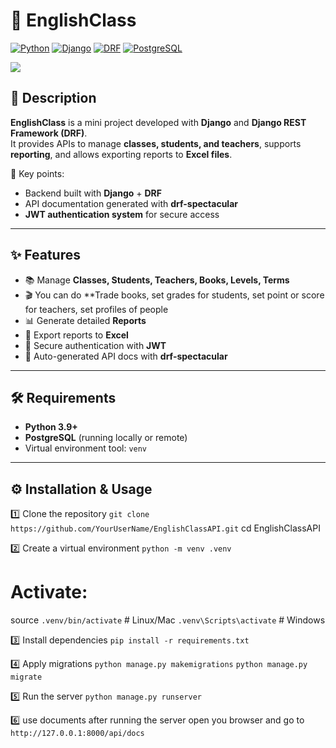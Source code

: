 # 📘 EnglishClass

[![Python](https://img.shields.io/badge/Python-3.9+-blue?logo=python)](https://www.python.org/) 
[![Django](https://img.shields.io/badge/Django-4.x-darkgreen?logo=django&logoColor=white)](https://www.djangoproject.com/) 
[![DRF](https://img.shields.io/badge/DRF-API-red?logo=django&logoColor=white)](https://www.django-rest-framework.org/) 
[![PostgreSQL](https://img.shields.io/badge/PostgreSQL-DB-blue?logo=postgresql)](https://www.postgresql.org/)  

<p>
  <img src="https://skillicons.dev/icons?i=python,django,git,github,windows,vscode,postman,postgres">
</p>

## 📖 Description
**EnglishClass** is a mini project developed with **Django** and **Django REST Framework (DRF)**.  
It provides APIs to manage **classes, students, and teachers**, supports **reporting**, and allows exporting reports to **Excel files**.  

🔑 Key points:
- Backend built with **Django** + **DRF**  
- API documentation generated with **drf-spectacular**  
- **JWT authentication system** for secure access  

---

## ✨ Features
- 📚 Manage **Classes, Students, Teachers, Books, Levels, Terms**
- 🎬 You can do **Trade books, set grades for students, set point or score for teachers, set profiles of people
- 📊 Generate detailed **Reports**  
- 📑 Export reports to **Excel**  
- 🔐 Secure authentication with **JWT**  
- 📖 Auto-generated API docs with **drf-spectacular**  

---

## 🛠️ Requirements
- **Python 3.9+**  
- **PostgreSQL** (running locally or remote)  
- Virtual environment tool: `venv`

---

## ⚙️ Installation & Usage

1️⃣ Clone the repository
```git clone https://github.com/YourUserName/EnglishClassAPI.git```
cd EnglishClassAPI

2️⃣ Create a virtual environment
```python -m venv .venv```
# Activate:
source ```.venv/bin/activate```   # Linux/Mac
```.venv\Scripts\activate```     # Windows

3️⃣ Install dependencies
```pip install -r requirements.txt```

4️⃣ Apply migrations
```python manage.py makemigrations```
```python manage.py migrate```

5️⃣ Run the server
```python manage.py runserver```

6️⃣ use documents
after running the server open you browser and go to ```http://127.0.0.1:8000/api/docs```
